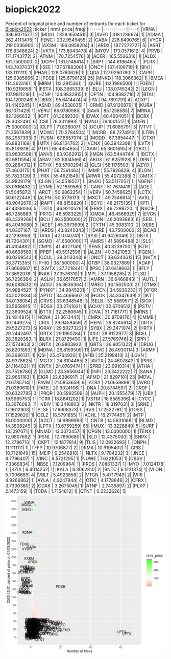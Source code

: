 # biopick2022
Percent of original price and number of entrants for each ticket for [Biopick2022](https://twitter.com/hashtag/Biopick2022)
|ticker |  nrml_price| freq|
|:------|-----------:|----:|
|VRNA   | 336.6071577|    2|
|MDGL   | 329.9504515|    3|
|AVEO   | 318.1236674|    1|
|ADMA   | 262.4113475|    1|
|FENC   | 232.9545455|    2|
|CABA   | 226.6490765|    6|
|VYGR   | 219.0036900|    2|
|AXSM   | 196.0958204|    4|
|ARDX   | 187.7272727|    5|
|ASRT   | 176.8348624|    2|
|VKTX   | 173.8043478|    4|
|MYOV   | 173.0571612|    4|
|PRVB   | 171.1743772|    2|
|ATNM   | 170.7254576|    3|
|ACER   | 165.5526316|    1|
|ALDX   | 161.7500000|    2|
|DCPH   | 161.5148414|    1|
|SRPT   | 144.6196465|    1|
|PLRX   | 143.7037037|    1|
|ISEE   | 137.6788300|    1|
|ONCY   | 137.4100719|    1|
|BIVI   | 133.1111111|    1|
|PHAR   | 128.0760626|    1|
|LQDA   | 127.9260780|    2|
|CAPR   | 125.9385666|    2|
|PDSB   | 125.6790123|   25|
|MNKD   | 118.3066362|    1|
|BMEA   | 114.3624161|    1|
|MIRM   | 113.2915361|    1|
|QURE   | 112.1986500|    1|
|FGEN   | 110.9219858|    1|
|FSTX   | 108.3665339|    8|
|BLU    | 108.0745342|    2|
|LEGN   | 107.9811219|    1|
|HZNP   | 104.9832915|    1|
|OPTN   | 104.9382716|    2|
|BTAI   | 104.1200246|    5|
|IBRX   |  95.6414474|    4|
|IPA    |  94.7891791|    4|
|ACXP   |  91.4140245|    1|
|ASND   |  89.4538035|    1|
|CRMD   |  87.9120879|    1|
|KURA   |  86.1071429|    1|
|VERU   |  86.0780985|    1|
|SAVA   |  85.1258585|    7|
|MRNA   |  82.1066632|    1|
|ICPT   |  81.3689330|    1|
|DVAX   |  80.4904051|    1|
|BCRX   |  78.3032491|    6|
|CSII   |  76.3311993|    1|
|NVNO   |  76.1001517|    1|
|AGEN   |  75.0000000|    2|
|CLPT   |  71.8360071|    3|
|OCUP   |  71.6085791|    3|
|VTVT   |  71.3567839|    3|
|MDWD   |  70.2784504|    1|
|MCRB   |  68.7274910|    1|
|LTRN   |  68.2957393|    3|
|FUSN   |  67.8657074|    2|
|MODD   |  67.3854447|    1|
|CTXR   |  66.8831169|    1|
|IMTX   |  66.8154762|    2|
|VCNX   |  66.3942308|    1|
|LVTX   |  65.8181818|    4|
|PTPI   |  65.4654655|    1|
|XAIR   |  65.3601695|    8|
|GBIO   |  63.9830508|    1|
|ANVS   |  63.9362912|    3|
|IMGN   |  63.5444744|    1|
|BCTX   |  62.6811594|    3|
|ARAV   |  62.1004566|    4|
|ABUS   |  61.8251928|    8|
|OPNT   |  60.2884312|    1|
|GTHX   |  58.5700294|    2|
|GLSI   |  58.1175503|    1|
|AZYO   |  57.4603175|    1|
|PHAT   |  56.7361464|    1|
|IMMP   |  55.7926829|    4|
|ELDN   |  55.7823129|    3|
|IFRX   |  55.4621849|    1|
|ARWR   |  55.4072388|    3|
|GMTX   |  54.9828179|    1|
|CLGN   |  54.5519527|    1|
|BNGO   |  53.5117057|    1|
|NGENF  |  53.0516432|    2|
|ZYME   |  52.1659580|    2|
|CANF   |  51.7674419|    2|
|AGE    |  51.5045872|    1|
|ARCT   |  50.9862254|    1|
|VERV   |  50.7458625|    1|
|LCTX   |  50.6122449|    1|
|ALPN   |  50.5776173|    1|
|MXCT   |  49.7546614|    1|
|AVXL   |  48.9042676|    2|
|RAPT   |  48.8156820|    1|
|BCYC   |  48.2175135|    1|
|KPTI   |  47.4339036|    5|
|TGTX   |  46.9210526|    9|
|FBRX   |  46.7289720|    1|
|NSCIF  |  46.7288889|    1|
|PRTG   |  46.5983225|    7|
|GMDA   |  46.4566929|    7|
|EVGN   |  46.4329268|    1|
|BCLI   |  46.2500000|    2|
|TCON   |  46.2093863|    6|
|SEEL   |  45.4049080|    3|
|ACET   |  45.3973699|    2|
|CYTH   |  45.3083110|    2|
|XERS   |  44.0307167|   12|
|ARDS   |  43.8240343|    1|
|DARE   |  43.7500000|    2|
|BCAB   |  42.1293959|    1|
|TARA   |  42.0740741|    1|
|BYSI   |  41.9426049|    2|
|DBTX   |  41.7204301|    1|
|SGMO   |  41.6000000|    7|
|AMRS   |  41.5896488|    2|
|SLS    |  41.4104882|    1|
|CMPS   |  41.4027149|    1|
|SENS   |  40.8239700|    1|
|KZR    |  40.6698589|    1|
|PPBT   |  40.5912596|    1|
|ALZN   |  40.3421053|    1|
|PGEN   |  40.0269542|    1|
|OCUL   |  39.3113343|    8|
|ONCT   |  38.6343612|   15|
|NKTX   |  38.3713355|    1|
|PHIO   |  38.1500000|    4|
|GTBP   |  38.0327869|    1|
|ADAP   |  37.8666667|   15|
|SWTX   |  37.7218441|    1|
|IPSC   |  37.6418663|    1|
|BFLY   |  37.3692078|    1|
|INAB   |  37.3576310|    1|
|IMPL   |  37.1958285|    2|
|CLSD   |  36.7236364|    2|
|ASLN   |  36.6517857|    2|
|AMRN   |  36.6468843|    1|
|AUTL   |  36.6088632|    9|
|ACIU   |  36.3636364|    1|
|MREO   |  36.1562500|   21|
|CTMX   |  34.9884527|    1|
|PYNKF  |  34.9845201|    1|
|CYCN   |  34.5930233|    7|
|XFOR   |  34.5021834|    3|
|APTO   |  34.4666667|    8|
|HOOK   |  34.3347639|    2|
|IKT    |  34.0136054|    2|
|CRVS   |  33.6348548|    3|
|SELB   |  33.5889571|    2|
|SIOX   |  33.5658915|   11|
|BDSX   |  33.2741021|    1|
|ACHV   |  32.6709512|    1|
|PSTV   |  32.3809524|    1|
|BTTX   |  32.2580645|    1|
|IOVA   |  31.7181771|    1|
|MRNS   |  31.4814815|    1|
|NCNA   |  31.3613445|    1|
|CMRX   |  30.8709176|    4|
|CMMB   |  30.1449275|    1|
|CRDL   |  29.9459459|    2|
|HEPA   |  29.8245614|    2|
|ORTX   |  29.5227273|    5|
|GRAY   |  29.5027322|    1|
|SYBX   |  29.3471074|    2|
|HRTX   |  29.2442497|    1|
|GRTX   |  29.1960784|    1|
|XXII   |  28.8122977|    3|
|BCEL   |  28.3828383|    1|
|BLRX   |  27.8725490|    1|
|LIFE   |  27.5769746|    2|
|SPPI   |  27.1574803|    2|
|ONTX   |  26.9803922|    1|
|GRTS   |  26.9051322|    8|
|DRUG   |  26.8201893|    1|
|MDNA   |  26.8159509|   11|
|APVO   |  26.4930114|    3|
|ARMP   |  26.3686131|    1|
|QSI    |  25.4764930|    1|
|AFIB   |  25.2199413|    3|
|LGVN   |  24.9378625|    1|
|MGTX   |  24.8104465|    2|
|AVTX   |  24.4607843|    1|
|PIRS   |  24.1164021|   11|
|CNTX   |  24.0789474|    1|
|SPRB   |  23.9910314|    1|
|ATHA   |  23.7528780|    2|
|GLMD   |  23.3956044|    1|
|INFI   |  23.3422222|    7|
|SANA   |  22.9651163|    1|
|EIGR   |  22.6396917|    3|
|AFMD   |  21.8297101|   23|
|MDVL   |  21.6785714|    1|
|PAVM   |  21.0853659|    9|
|ATRA   |  21.0659898|    1|
|AVRO   |  21.0389610|    1|
|FATE   |  20.9024106|    1|
|DNA    |  20.8784597|    2|
|CRDF   |  20.6322795|    3|
|PRQR   |  20.5992509|    3|
|AUPH   |  20.1355479|   17|
|UBX    |  19.5965753|    1|
|TCRR   |  18.8841202|    1|
|VSTM   |  18.6585366|    4|
|CYCC   |  18.3676093|   11|
|VBIV   |  18.3418803|    2|
|NKTR   |  18.3197631|    3|
|SRNE   |  17.9612903|    1|
|PLSE   |  17.9608373|    1|
|BVS    |  17.2532781|    1|
|GOSS   |  17.1529620|    1|
|CELZ   |  16.5791855|    1|
|ACHL   |  16.2774451|    2|
|MTP    |  16.0000000|    2|
|ADCT   |  14.9999993|    1|
|CNTB   |  14.5631068|    1|
|RLMD   |  14.3808249|    3|
|LPTX   |  13.6759259|   65|
|IMUX   |  13.3228840|    5|
|SURF   |  13.1297071|    1|
|MNMD   |  13.0072457|    1|
|OPGN   |  13.0000000|    1|
|TENX   |  12.9807692|    1|
|PSNL   |  12.7890680|    1|
|XLO    |  12.4375000|    1|
|SNPX   |  12.2796710|    1|
|CKPT   |  12.1877814|    9|
|TLIS   |  12.0922693|    1|
|ONPH   |  11.1111111|    1|
|TFFP   |  10.9706877|    2|
|DRMA   |  10.9195402|    1|
|CRIS   |  10.7121849|   15|
|MEIP   |   9.2546816|    1|
|NLTX   |   9.1784232|    3|
|JNCE   |   8.7796407|    1|
|VINC   |   8.5721295|    1|
|NUWE   |   7.6221053|    1|
|OBSV   |   7.3366834|    1|
|NBSE   |   7.1209964|    1|
|PRDS   |   7.0861327|    1|
|MYO    |   7.0124178|    1|
|KZIA   |   6.4014252|    1|
|KALA   |   6.3062810|    2|
|BNTC   |   6.1221374|    1|
|VLON   |   5.7006689|    4|
|VBLT   |   5.4923858|    2|
|VTGN   |   5.4717949|    2|
|VIRI   |   4.9266862|    1|
|AYLA   |   4.9247944|    4|
|OTIC   |   4.1778846|    2|
|CFRX   |   3.7300380|    2|
|CDAK   |   3.2675045|    1|
|ATNF   |   2.7435897|    2|
|PLXP   |   2.1473159|    1|
|TCDA   |   1.7154812|    1|
|QTNT   |   0.2232626|    5|
![retvspicks](biopicks.png?raw=true)
